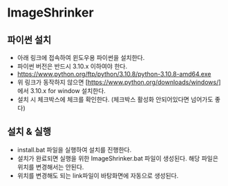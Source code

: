 # ImageShrinker

## 파이썬 설치
- 아래 링크에 접속하여 윈도우용 파이썬을 설치한다.
- 파이썬 버전은 반드시 3.10.x 이하여야 한다.
- https://www.python.org/ftp/python/3.10.8/python-3.10.8-amd64.exe
- 위 링크가 동작하지 않으면 [https://www.python.org/downloads/windows/] 에서 3.10.x for window 설치한다.
- 설치 시 체크박스에 체크를 확인한다. (체크박스 활성화 안되어있다면 넘어가도 좋다)

## 설치 & 실행
- install.bat 파일을 실행하여 설치를 진행한다.
- 설치가 완료되면 실행을 위한 ImageShrinker.bat 파일이 생성된다. 해당 파일은 위치를 변경해서는 안된다.
- 위치를 변경해도 되는 link파일이 바탕화면에 자동으로 생성된다.
